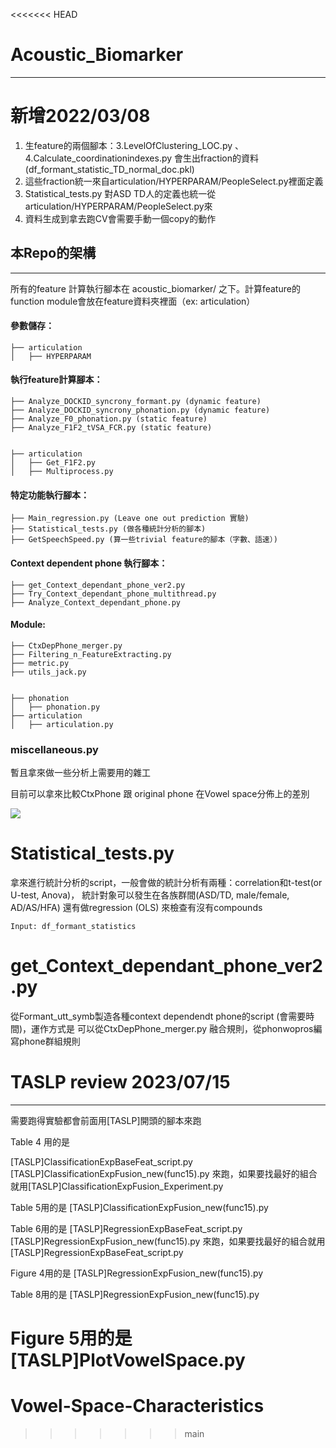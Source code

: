 <<<<<<< HEAD
# Acoustic_Biomarker
---

# 新增2022/03/08
1. 生feature的兩個腳本：3.LevelOfClustering_LOC.py 、4.Calculate_coordinationindexes.py 會生出fraction的資料(df_formant_statistic_TD_normal_doc.pkl) 
2. 這些fraction統一來自articulation/HYPERPARAM/PeopleSelect.py裡面定義
3. Statistical_tests.py 對ASD TD人的定義也統一從articulation/HYPERPARAM/PeopleSelect.py來
4. 資料生成到拿去跑CV會需要手動一個copy的動作


## 本Repo的架構
---

所有的feature 計算執行腳本在 acoustic_biomarker/ 之下。計算feature的function module會放在feature資料夾裡面（ex: articulation）

#### 參數儲存：
```
├── articulation
│   ├── HYPERPARAM
```

#### 執行feature計算腳本：
```
├── Analyze_DOCKID_syncrony_formant.py (dynamic feature)
├── Analyze_DOCKID_syncrony_phonation.py (dynamic feature)
├── Analyze_F0_phonation.py (static feature)
├── Analyze_F1F2_tVSA_FCR.py (static feature)


├── articulation
│   ├── Get_F1F2.py
│   ├── Multiprocess.py
```
#### 特定功能執行腳本：
```
├── Main_regression.py (Leave one out prediction 實驗)
├── Statistical_tests.py (做各種統計分析的腳本)
├── GetSpeechSpeed.py (算一些trivial feature的腳本（字數、語速）)
```

#### Context dependent phone 執行腳本：
```
├── get_Context_dependant_phone_ver2.py
├── Try_Context_dependant_phone_multithread.py
├── Analyze_Context_dependant_phone.py
```


#### Module:

```
├── CtxDepPhone_merger.py
├── Filtering_n_FeatureExtracting.py
├── metric.py
├── utils_jack.py


├── phonation
│   ├── phonation.py
├── articulation
│   ├── articulation.py
```

### miscellaneous.py

暫且拿來做一些分析上需要用的雜工

目前可以拿來比較CtxPhone 跟 original phone 在Vowel space分佈上的差別

![](https://i.imgur.com/dYV0dgF.png)


# Statistical_tests.py

拿來進行統計分析的script，一般會做的統計分析有兩種：correlation和t-test(or U-test, Anova)， 統計對象可以發生在各族群間(ASD/TD, male/female, AD/AS/HFA)
還有做regression (OLS) 來檢查有沒有compounds


`Input: df_formant_statistics`


# get_Context_dependant_phone_ver2.py

從Formant_utt_symb製造各種context dependendt phone的script (會需要時間)，運作方式是
可以從CtxDepPhone_merger.py 融合規則，從phonwopros編寫phone群組規則




# TASLP review 2023/07/15
---

需要跑得實驗都會前面用[TASLP]開頭的腳本來跑

Table 4 用的是

[TASLP]ClassificationExpBaseFeat_script.py
[TASLP]ClassificationExpFusion_new(func15).py
來跑，如果要找最好的組合就用[TASLP]ClassificationExpFusion_Experiment.py

Table 5用的是
[TASLP]ClassificationExpFusion_new(func15).py

Table 6用的是
[TASLP]RegressionExpBaseFeat_script.py
[TASLP]RegressionExpFusion_new(func15).py
來跑，如果要找最好的組合就用[TASLP]RegressionExpBaseFeat_script.py

Figure 4用的是
[TASLP]RegressionExpFusion_new(func15).py

Table 8用的是
[TASLP]RegressionExpFusion_new(func15).py

Figure 5用的是
[TASLP]PlotVowelSpace.py
=======
# Vowel-Space-Characteristics
>>>>>>> main
